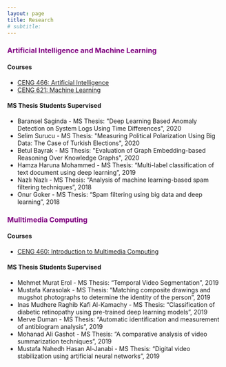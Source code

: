 ```yaml
---
layout: page
title: Research
# subtitle: 
---
```


### <span style="color:purple">Artificial Intelligence and Machine Learning</span>

#### Courses
- <a href="http://ceng466.cankaya.edu.tr/" target="_blank">CENG 466: Artificial Intelligence</a>
- <a href="http://ceng621.cankaya.edu.tr/" target="_blank">CENG 621: Machine Learning</a>

#### MS Thesis Students Supervised
- Baransel Saginda - MS Thesis</span>: "Deep Learning Based Anomaly Detection on System Logs Using Time Differences", 2020
- Selim Surucu - MS Thesis: "Measuring Political Polarization Using Big Data: The Case of Turkish Elections", 2020
- Betul Bayrak - MS Thesis: "Evaluation of Graph Embedding-based Reasoning Over Knowledge Graphs", 2020
- Hamza Haruna Mohammed - MS Thesis: “Multi-label classification of text document using deep
learning”, 2019
- Nazlı Nazlı - MS Thesis: “Analysis of machine learning-based spam filtering techniques”, 2018
- Onur Goker - MS Thesis: “Spam filtering using big data and deep learning”, 2018

### <span style="color:purple">Mulltimedia Computing</span>

#### Courses
- <a href="http://ceng460.cankaya.edu.tr/" target="_blank">CENG 460: Introduction to Multimedia Computing</a>

#### MS Thesis Students Supervised
- Mehmet Murat Erol - MS Thesis: “Temporal Video Segmentation”, 2019
- Mustafa Karasolak - MS Thesis: “Matching composite drawings and mugshot photographs to determine
the identity of the person”, 2019
- Inas Mudhere Raghib Kafi Al-Kamachy - MS Thesis: “Classification of diabetic retinopathy using pre-trained deep learning models”, 2019
- Merve Duman - MS Thesis: “Automatic identification and measurement of antibiogram analysis”, 2019
- Mohanad Ali Gashot - MS Thesis: “A comparative analysis of video summarization techniques”, 2019
- Mustafa Nahedh Hasan Al-Janabi - MS Thesis: “Digital video stabilization using artificial neural
networks”, 2019
